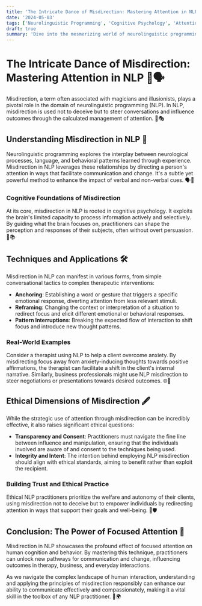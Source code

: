 ```yaml
---
title: 'The Intricate Dance of Misdirection: Mastering Attention in NLP'
date: '2024-05-03'
tags: ['Neurolinguistic Programming', 'Cognitive Psychology', 'Attention Management']
draft: true
summary: 'Dive into the mesmerizing world of neurolinguistic programming (NLP) and explore how the strategic use of misdirection harnesses the power of language to manipulate attention. From cognitive psychology to real-world applications, uncover the secrets and ethical considerations of this powerful communicative tool.'
---
```


# The Intricate Dance of Misdirection: Mastering Attention in NLP 🧠🗣️

Misdirection, a term often associated with magicians and illusionists, plays a pivotal role in the domain of neurolinguistic programming (NLP). In NLP, misdirection is used not to deceive but to steer conversations and influence outcomes through the calculated management of attention. 🧩🎭

## Understanding Misdirection in NLP 🔄

Neurolinguistic programming explores the interplay between neurological processes, language, and behavioral patterns learned through experience. Misdirection in NLP leverages these relationships by directing a person's attention in ways that facilitate communication and change. It's a subtle yet powerful method to enhance the impact of verbal and non-verbal cues. 🗣️🧠

### Cognitive Foundations of Misdirection

At its core, misdirection in NLP is rooted in cognitive psychology. It exploits the brain's limited capacity to process information actively and selectively. By guiding what the brain focuses on, practitioners can shape the perception and responses of their subjects, often without overt persuasion. 🧬📚

## Techniques and Applications 🛠️

Misdirection in NLP can manifest in various forms, from simple conversational tactics to complex therapeutic interventions:

- **Anchoring**: Establishing a word or gesture that triggers a specific emotional response, diverting attention from less relevant stimuli.
- **Reframing**: Changing the context or interpretation of a situation to redirect focus and elicit different emotional or behavioral responses.
- **Pattern Interruptions**: Breaking the expected flow of interaction to shift focus and introduce new thought patterns.

### Real-World Examples

Consider a therapist using NLP to help a client overcome anxiety. By misdirecting focus away from anxiety-inducing thoughts towards positive affirmations, the therapist can facilitate a shift in the client's internal narrative. Similarly, business professionals might use NLP misdirection to steer negotiations or presentations towards desired outcomes. 🌐💼

## Ethical Dimensions of Misdirection 🖋️

While the strategic use of attention through misdirection can be incredibly effective, it also raises significant ethical questions:

- **Transparency and Consent**: Practitioners must navigate the fine line between influence and manipulation, ensuring that the individuals involved are aware of and consent to the techniques being used.
- **Integrity and Intent**: The intention behind employing NLP misdirection should align with ethical standards, aiming to benefit rather than exploit the recipient.

### Building Trust and Ethical Practice

Ethical NLP practitioners prioritize the welfare and autonomy of their clients, using misdirection not to deceive but to empower individuals by redirecting attention in ways that support their goals and well-being. 🌟🛡️

## Conclusion: The Power of Focused Attention 🎯

Misdirection in NLP showcases the profound effect of focused attention on human cognition and behavior. By mastering this technique, practitioners can unlock new pathways for communication and change, influencing outcomes in therapy, business, and everyday interactions.

As we navigate the complex landscape of human interaction, understanding and applying the principles of misdirection responsibly can enhance our ability to communicate effectively and compassionately, making it a vital skill in the toolbox of any NLP practitioner. 🚀🌍
